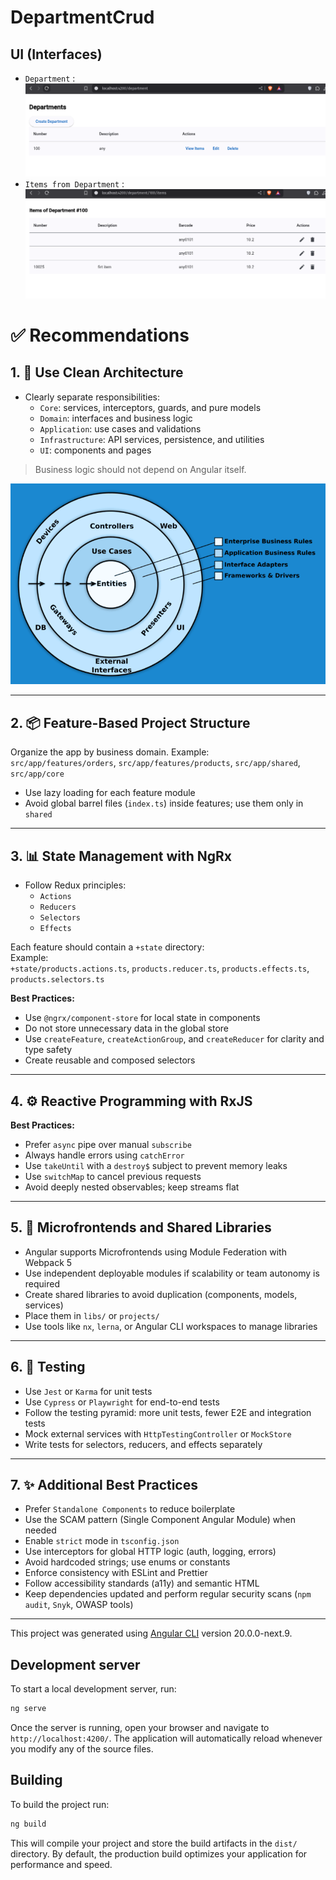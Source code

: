 # DepartmentCrud

## UI (Interfaces)
- `Department` :
![alt text](image.png)
- `Items from Department` :
![alt text](image-1.png)

# ✅ Recommendations

## 1. 🧼 Use Clean Architecture

- Clearly separate responsibilities:  
  - `Core`: services, interceptors, guards, and pure models  
  - `Domain`: interfaces and business logic  
  - `Application`: use cases and validations  
  - `Infrastructure`: API services, persistence, and utilities  
  - `UI`: components and pages  

> Business logic should not depend on Angular itself.

![Clean Architecture Angular](image-2.png)

---

## 2. 📦 Feature-Based Project Structure

Organize the app by business domain. Example:  
`src/app/features/orders`, `src/app/features/products`, `src/app/shared`, `src/app/core`

- Use lazy loading for each feature module  
- Avoid global barrel files (`index.ts`) inside features; use them only in `shared`

---

## 3. 📊 State Management with NgRx

- Follow Redux principles:  
  - `Actions`  
  - `Reducers`  
  - `Selectors`  
  - `Effects`

Each feature should contain a `+state` directory:  
Example:  
`+state/products.actions.ts`, `products.reducer.ts`, `products.effects.ts`, `products.selectors.ts`

**Best Practices:**

- Use `@ngrx/component-store` for local state in components  
- Do not store unnecessary data in the global store  
- Use `createFeature`, `createActionGroup`, and `createReducer` for clarity and type safety  
- Create reusable and composed selectors

---

## 4. ⚙️ Reactive Programming with RxJS

**Best Practices:**

- Prefer `async` pipe over manual `subscribe`  
- Always handle errors using `catchError`  
- Use `takeUntil` with a `destroy$` subject to prevent memory leaks  
- Use `switchMap` to cancel previous requests  
- Avoid deeply nested observables; keep streams flat

---

## 5. 🧩 Microfrontends and Shared Libraries

- Angular supports Microfrontends using Module Federation with Webpack 5  
- Use independent deployable modules if scalability or team autonomy is required  
- Create shared libraries to avoid duplication (components, models, services)  
- Place them in `libs/` or `projects/`  
- Use tools like `nx`, `lerna`, or Angular CLI workspaces to manage libraries

---

## 6. 🧪 Testing

- Use `Jest` or `Karma` for unit tests  
- Use `Cypress` or `Playwright` for end-to-end tests  
- Follow the testing pyramid: more unit tests, fewer E2E and integration tests  
- Mock external services with `HttpTestingController` or `MockStore`  
- Write tests for selectors, reducers, and effects separately

---

## 7. ✨ Additional Best Practices

- Prefer `Standalone Components` to reduce boilerplate  
- Use the SCAM pattern (Single Component Angular Module) when needed  
- Enable `strict` mode in `tsconfig.json`  
- Use interceptors for global HTTP logic (auth, logging, errors)  
- Avoid hardcoded strings; use enums or constants  
- Enforce consistency with ESLint and Prettier  
- Follow accessibility standards (a11y) and semantic HTML  
- Keep dependencies updated and perform regular security scans (`npm audit`, `Snyk`, OWASP tools)

---

This project was generated using [Angular CLI](https://github.com/angular/angular-cli) version 20.0.0-next.9.
## Development server

To start a local development server, run:

```bash
ng serve
```

Once the server is running, open your browser and navigate to `http://localhost:4200/`. The application will automatically reload whenever you modify any of the source files.


## Building

To build the project run:

```bash
ng build
```

This will compile your project and store the build artifacts in the `dist/` directory. By default, the production build optimizes your application for performance and speed.

